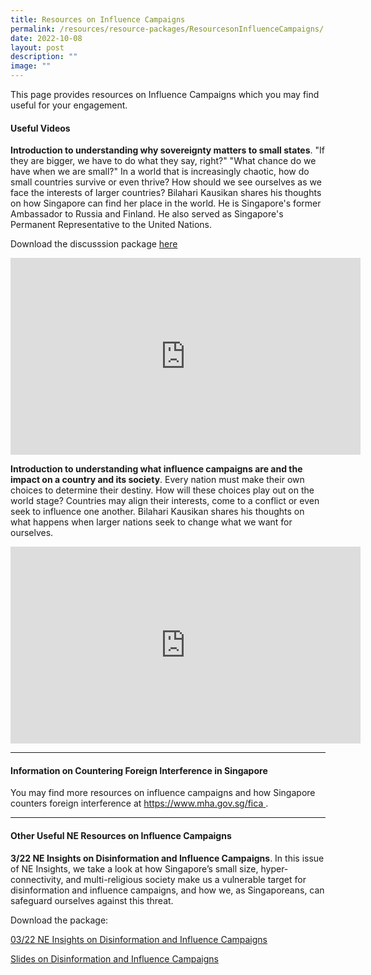 ```yaml
---
title: Resources on Influence Campaigns
permalink: /resources/resource-packages/ResourcesonInfluenceCampaigns/
date: 2022-10-08
layout: post
description: ""
image: ""
---
```

This page provides resources on Influence Campaigns which you may find useful for your engagement.

#### **Useful Videos**

**Introduction to understanding why sovereignty matters to small states**. 
"If they are bigger, we have to do what they say, right?" "What chance do we have when we are small?" In a world that is increasingly chaotic, how do small countries survive or even thrive? How should we see ourselves as we face the interests of larger countries? Bilahari Kausikan shares his thoughts on how Singapore can find her place in the world. He is Singapore's former Ambassador to Russia and Finland. He also served as Singapore's Permanent Representative to the United Nations.

Download the discusssion package 
<a target="_blank" href="/files/Discussion%20Package%20on%20The%20Sovereignty%20of%20Small%20States(1).pdf/">here</a>


<iframe width="560" height="315" src="https://www.youtube.com/embed/dVdaHPbGpLs" title="YouTube video player" frameborder="0" allow="accelerometer; autoplay; clipboard-write; encrypted-media; gyroscope; picture-in-picture" allowfullscreen=""></iframe>


**Introduction to understanding what influence campaigns are and the impact on a country and its society**. Every nation must make their own choices to determine their destiny. How will these choices play out on the world stage? Countries may align their interests, come to a conflict or even seek to influence one another. Bilahari Kausikan shares his thoughts on what happens when larger nations seek to change what we want for ourselves.

<iframe width="560" height="315" src="https://www.youtube.com/embed/_XA41nFjdDU" title="YouTube video player" frameborder="0" allow="accelerometer; autoplay; clipboard-write; encrypted-media; gyroscope; picture-in-picture" allowfullscreen=""></iframe>


****

#### **Information on Countering Foreign Interference in Singapore**

You may find more resources on influence campaigns and how Singapore counters foreign interference at [https://www.mha.gov.sg/fica ](https://www.mha.gov.sg/fica ). 


****

#### **Other Useful NE Resources on Influence Campaigns**

**3/22 NE Insights on Disinformation and Influence Campaigns**. In this issue of NE Insights, we take a look at how Singapore’s small size, hyper-connectivity, and multi-religious society make us a vulnerable target for disinformation and influence campaigns, and how we, as Singaporeans, can safeguard ourselves against this threat. 

Download the package:

[03/22 NE Insights on Disinformation and Influence Campaigns](/files/03_22%20NE%20Insights%20on%20Disinformation%20and%20Influence%20Campaigns.pdf)

[Slides on Disinformation and Influence Campaigns](/files/Slides%20on%20Disinformation%20and%20Influence%20Campaigns_.pdf)